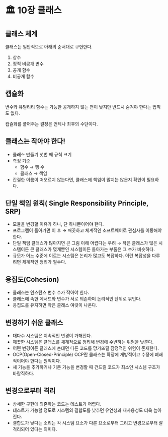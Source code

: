 # 🏛️ 10장 클래스

## 클래스 체계

클래스는 일반적으로 아래의 순서대로 구현한다.

1. 상수
2. 정적 비공개 변수
3. 공개 함수
4. 비공개 함수

## 캡슐화

변수와 유틸리티 함수는 가능한 공개하지 않는 편이 낮지만 반드시 숨겨야 한다는 법칙도 없다.

캡슐화를 풀어주는 결정은 언제나 최후의 수단이다.

## 클래스는 작아야 한다!

- 클래스 만들기 첫번 째 규칙 크기
- 측정 기준
    - 함수 → 행 수
    - 클래스 → 책임
- 간결한 이름이 떠오르지 않는다면, 클래스에 책임이 많지는 않은지 확인이 필요하다.

## 단일 책임 원칙( Single Responsibility Principle, SRP)

- 모듈을 변경할 이유가 하나, 단 하나뿐이어야 한다.
- 프로그램이 돌아가면 이 후 → 깨끗하고 체계적인 소프트웨어로 관심사를 이동해야 한다.
- 단일 책임 클래스가 많아지면 큰 그림 이해 어렵다는 우려 → 작은 클래스가 많은 시스템이든 큰 클래스가 몇개뿐인 시스템이든 돌아가는 부품은 그 수가 비슷하다.
- 규모가 어느 수준에 이르는 시스템은 논리가 많고도 복잡하다. 이런 복잡성을 다루려면 체계적인 정리가 필수다.

## 응집도(Cohesion)

- 클래스는 인스턴스 변수 수가 작아야 한다.
- 클래스에 속한 메서드와 변수가 서로 의존하며 논리적인 단위로 묶인다.
- 응집도를 유지하면 작은 클래스 여럿이 나온다.

## 변경하기 쉬운 클래스

- 대다수 시스템은 지속적인 변경이 가해진다.
- 깨끗한 시스템은 클래스를 체계적으로 정리해 변경에 수반하는 위험을 낮춘다.
- 어떤 변경이든 클래스에 손대면 다른 코드를 망가뜨릴 잠정적인 위험이 존재한다.
- OCP(Open-Closed-Principle) OCP란 클래스는 확장에 개방적이고 수정에 폐쇄적이어야 한다는 원칙이다.
- 새 기능을 추가하거나 기존 기능을 변경할 때 건드릴 코드가 최소인 시스템 구조가 바람직하다.

## 변경으로부터 격리

- 상세한 구현에 의존하는 코드는 테스트가 어렵다.
- 테스트가 가능할 정도로 시스템의 결합도를 낮추면 유연성과 재사용성도 더욱 높아진다.
- 결합도가 낮다는 소리는 각 시스템 요소가 다른 요소로부터 그리고 변경으로부터 잘 격리되어 있다는 의미다.
